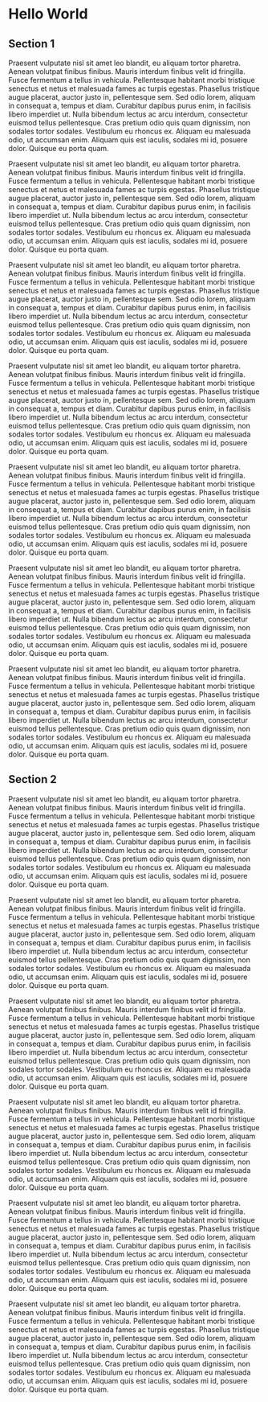 # Hello World

## Section 1

Praesent vulputate nisl sit amet leo blandit, eu aliquam tortor pharetra. Aenean volutpat finibus finibus. Mauris interdum finibus velit id fringilla. Fusce fermentum a tellus in vehicula. Pellentesque habitant morbi tristique senectus et netus et malesuada fames ac turpis egestas. Phasellus tristique augue placerat, auctor justo in, pellentesque sem. Sed odio lorem, aliquam in consequat a, tempus et diam. Curabitur dapibus purus enim, in facilisis libero imperdiet ut. Nulla bibendum lectus ac arcu interdum, consectetur euismod tellus pellentesque. Cras pretium odio quis quam dignissim, non sodales tortor sodales. Vestibulum eu rhoncus ex. Aliquam eu malesuada odio, ut accumsan enim. Aliquam quis est iaculis, sodales mi id, posuere dolor. Quisque eu porta quam.

Praesent vulputate nisl sit amet leo blandit, eu aliquam tortor pharetra. Aenean volutpat finibus finibus. Mauris interdum finibus velit id fringilla. Fusce fermentum a tellus in vehicula. Pellentesque habitant morbi tristique senectus et netus et malesuada fames ac turpis egestas. Phasellus tristique augue placerat, auctor justo in, pellentesque sem. Sed odio lorem, aliquam in consequat a, tempus et diam. Curabitur dapibus purus enim, in facilisis libero imperdiet ut. Nulla bibendum lectus ac arcu interdum, consectetur euismod tellus pellentesque. Cras pretium odio quis quam dignissim, non sodales tortor sodales. Vestibulum eu rhoncus ex. Aliquam eu malesuada odio, ut accumsan enim. Aliquam quis est iaculis, sodales mi id, posuere dolor. Quisque eu porta quam.

Praesent vulputate nisl sit amet leo blandit, eu aliquam tortor pharetra. Aenean volutpat finibus finibus. Mauris interdum finibus velit id fringilla. Fusce fermentum a tellus in vehicula. Pellentesque habitant morbi tristique senectus et netus et malesuada fames ac turpis egestas. Phasellus tristique augue placerat, auctor justo in, pellentesque sem. Sed odio lorem, aliquam in consequat a, tempus et diam. Curabitur dapibus purus enim, in facilisis libero imperdiet ut. Nulla bibendum lectus ac arcu interdum, consectetur euismod tellus pellentesque. Cras pretium odio quis quam dignissim, non sodales tortor sodales. Vestibulum eu rhoncus ex. Aliquam eu malesuada odio, ut accumsan enim. Aliquam quis est iaculis, sodales mi id, posuere dolor. Quisque eu porta quam.

Praesent vulputate nisl sit amet leo blandit, eu aliquam tortor pharetra. Aenean volutpat finibus finibus. Mauris interdum finibus velit id fringilla. Fusce fermentum a tellus in vehicula. Pellentesque habitant morbi tristique senectus et netus et malesuada fames ac turpis egestas. Phasellus tristique augue placerat, auctor justo in, pellentesque sem. Sed odio lorem, aliquam in consequat a, tempus et diam. Curabitur dapibus purus enim, in facilisis libero imperdiet ut. Nulla bibendum lectus ac arcu interdum, consectetur euismod tellus pellentesque. Cras pretium odio quis quam dignissim, non sodales tortor sodales. Vestibulum eu rhoncus ex. Aliquam eu malesuada odio, ut accumsan enim. Aliquam quis est iaculis, sodales mi id, posuere dolor. Quisque eu porta quam.

Praesent vulputate nisl sit amet leo blandit, eu aliquam tortor pharetra. Aenean volutpat finibus finibus. Mauris interdum finibus velit id fringilla. Fusce fermentum a tellus in vehicula. Pellentesque habitant morbi tristique senectus et netus et malesuada fames ac turpis egestas. Phasellus tristique augue placerat, auctor justo in, pellentesque sem. Sed odio lorem, aliquam in consequat a, tempus et diam. Curabitur dapibus purus enim, in facilisis libero imperdiet ut. Nulla bibendum lectus ac arcu interdum, consectetur euismod tellus pellentesque. Cras pretium odio quis quam dignissim, non sodales tortor sodales. Vestibulum eu rhoncus ex. Aliquam eu malesuada odio, ut accumsan enim. Aliquam quis est iaculis, sodales mi id, posuere dolor. Quisque eu porta quam.

Praesent vulputate nisl sit amet leo blandit, eu aliquam tortor pharetra. Aenean volutpat finibus finibus. Mauris interdum finibus velit id fringilla. Fusce fermentum a tellus in vehicula. Pellentesque habitant morbi tristique senectus et netus et malesuada fames ac turpis egestas. Phasellus tristique augue placerat, auctor justo in, pellentesque sem. Sed odio lorem, aliquam in consequat a, tempus et diam. Curabitur dapibus purus enim, in facilisis libero imperdiet ut. Nulla bibendum lectus ac arcu interdum, consectetur euismod tellus pellentesque. Cras pretium odio quis quam dignissim, non sodales tortor sodales. Vestibulum eu rhoncus ex. Aliquam eu malesuada odio, ut accumsan enim. Aliquam quis est iaculis, sodales mi id, posuere dolor. Quisque eu porta quam.

Praesent vulputate nisl sit amet leo blandit, eu aliquam tortor pharetra. Aenean volutpat finibus finibus. Mauris interdum finibus velit id fringilla. Fusce fermentum a tellus in vehicula. Pellentesque habitant morbi tristique senectus et netus et malesuada fames ac turpis egestas. Phasellus tristique augue placerat, auctor justo in, pellentesque sem. Sed odio lorem, aliquam in consequat a, tempus et diam. Curabitur dapibus purus enim, in facilisis libero imperdiet ut. Nulla bibendum lectus ac arcu interdum, consectetur euismod tellus pellentesque. Cras pretium odio quis quam dignissim, non sodales tortor sodales. Vestibulum eu rhoncus ex. Aliquam eu malesuada odio, ut accumsan enim. Aliquam quis est iaculis, sodales mi id, posuere dolor. Quisque eu porta quam.

## Section 2

Praesent vulputate nisl sit amet leo blandit, eu aliquam tortor pharetra. Aenean volutpat finibus finibus. Mauris interdum finibus velit id fringilla. Fusce fermentum a tellus in vehicula. Pellentesque habitant morbi tristique senectus et netus et malesuada fames ac turpis egestas. Phasellus tristique augue placerat, auctor justo in, pellentesque sem. Sed odio lorem, aliquam in consequat a, tempus et diam. Curabitur dapibus purus enim, in facilisis libero imperdiet ut. Nulla bibendum lectus ac arcu interdum, consectetur euismod tellus pellentesque. Cras pretium odio quis quam dignissim, non sodales tortor sodales. Vestibulum eu rhoncus ex. Aliquam eu malesuada odio, ut accumsan enim. Aliquam quis est iaculis, sodales mi id, posuere dolor. Quisque eu porta quam.

Praesent vulputate nisl sit amet leo blandit, eu aliquam tortor pharetra. Aenean volutpat finibus finibus. Mauris interdum finibus velit id fringilla. Fusce fermentum a tellus in vehicula. Pellentesque habitant morbi tristique senectus et netus et malesuada fames ac turpis egestas. Phasellus tristique augue placerat, auctor justo in, pellentesque sem. Sed odio lorem, aliquam in consequat a, tempus et diam. Curabitur dapibus purus enim, in facilisis libero imperdiet ut. Nulla bibendum lectus ac arcu interdum, consectetur euismod tellus pellentesque. Cras pretium odio quis quam dignissim, non sodales tortor sodales. Vestibulum eu rhoncus ex. Aliquam eu malesuada odio, ut accumsan enim. Aliquam quis est iaculis, sodales mi id, posuere dolor. Quisque eu porta quam.

Praesent vulputate nisl sit amet leo blandit, eu aliquam tortor pharetra. Aenean volutpat finibus finibus. Mauris interdum finibus velit id fringilla. Fusce fermentum a tellus in vehicula. Pellentesque habitant morbi tristique senectus et netus et malesuada fames ac turpis egestas. Phasellus tristique augue placerat, auctor justo in, pellentesque sem. Sed odio lorem, aliquam in consequat a, tempus et diam. Curabitur dapibus purus enim, in facilisis libero imperdiet ut. Nulla bibendum lectus ac arcu interdum, consectetur euismod tellus pellentesque. Cras pretium odio quis quam dignissim, non sodales tortor sodales. Vestibulum eu rhoncus ex. Aliquam eu malesuada odio, ut accumsan enim. Aliquam quis est iaculis, sodales mi id, posuere dolor. Quisque eu porta quam.

Praesent vulputate nisl sit amet leo blandit, eu aliquam tortor pharetra. Aenean volutpat finibus finibus. Mauris interdum finibus velit id fringilla. Fusce fermentum a tellus in vehicula. Pellentesque habitant morbi tristique senectus et netus et malesuada fames ac turpis egestas. Phasellus tristique augue placerat, auctor justo in, pellentesque sem. Sed odio lorem, aliquam in consequat a, tempus et diam. Curabitur dapibus purus enim, in facilisis libero imperdiet ut. Nulla bibendum lectus ac arcu interdum, consectetur euismod tellus pellentesque. Cras pretium odio quis quam dignissim, non sodales tortor sodales. Vestibulum eu rhoncus ex. Aliquam eu malesuada odio, ut accumsan enim. Aliquam quis est iaculis, sodales mi id, posuere dolor. Quisque eu porta quam.

Praesent vulputate nisl sit amet leo blandit, eu aliquam tortor pharetra. Aenean volutpat finibus finibus. Mauris interdum finibus velit id fringilla. Fusce fermentum a tellus in vehicula. Pellentesque habitant morbi tristique senectus et netus et malesuada fames ac turpis egestas. Phasellus tristique augue placerat, auctor justo in, pellentesque sem. Sed odio lorem, aliquam in consequat a, tempus et diam. Curabitur dapibus purus enim, in facilisis libero imperdiet ut. Nulla bibendum lectus ac arcu interdum, consectetur euismod tellus pellentesque. Cras pretium odio quis quam dignissim, non sodales tortor sodales. Vestibulum eu rhoncus ex. Aliquam eu malesuada odio, ut accumsan enim. Aliquam quis est iaculis, sodales mi id, posuere dolor. Quisque eu porta quam.

Praesent vulputate nisl sit amet leo blandit, eu aliquam tortor pharetra. Aenean volutpat finibus finibus. Mauris interdum finibus velit id fringilla. Fusce fermentum a tellus in vehicula. Pellentesque habitant morbi tristique senectus et netus et malesuada fames ac turpis egestas. Phasellus tristique augue placerat, auctor justo in, pellentesque sem. Sed odio lorem, aliquam in consequat a, tempus et diam. Curabitur dapibus purus enim, in facilisis libero imperdiet ut. Nulla bibendum lectus ac arcu interdum, consectetur euismod tellus pellentesque. Cras pretium odio quis quam dignissim, non sodales tortor sodales. Vestibulum eu rhoncus ex. Aliquam eu malesuada odio, ut accumsan enim. Aliquam quis est iaculis, sodales mi id, posuere dolor. Quisque eu porta quam.
